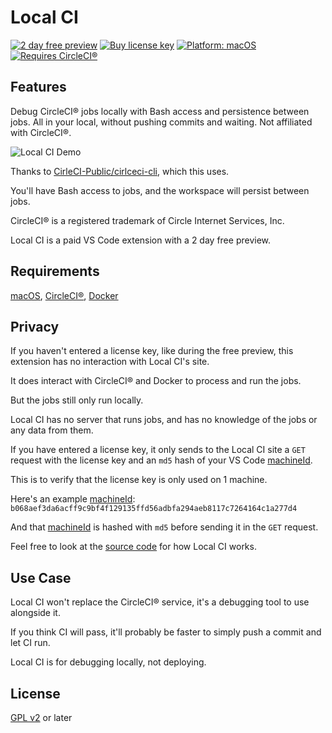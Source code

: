 # Local CI

[![2 day free preview](https://img.shields.io/badge/trial-2%20day-orange)](https://getlocalci.com)
[![Buy license key](https://img.shields.io/badge/%24-paid-orange)](https://getlocalci.com)
[![Platform: macOS](https://img.shields.io/badge/platform-macOS-brightgreen)](https://getlocalci.come)
[![Requires CircleCI®](https://img.shields.io/badge/requires-CirlcleCI%C2%AE-brightgreen)](https://circleci.com)

## Features

Debug CircleCI® jobs locally with Bash access and persistence between jobs. All in your local, without pushing commits and waiting. Not affiliated with CircleCI®.

![Local CI Demo](https://user-images.githubusercontent.com/4063887/132140183-e2b34f96-7e44-4f51-be33-59603c994a18.gif)

Thanks to [CirleCI-Public/cirlceci-cli](https://github.com/circleci-public/circleci-cli), which this uses.

You'll have Bash access to jobs, and the workspace will persist between jobs.

CircleCI® is a registered trademark of Circle Internet Services, Inc.

Local CI is a paid VS Code extension with a 2 day free preview.

## Requirements

[macOS](https://en.wikipedia.org/wiki/MacOS), [CircleCI®](https://circleci.com/), [Docker](https://www.docker.com/)

## Privacy

If you haven't entered a license key, like during the free preview, this extension has no interaction with Local CI's site.

It does interact with CircleCI® and Docker to process and run the jobs.

But the jobs still only run locally.

Local CI has no server that runs jobs, and has no knowledge of the jobs or any data from them.

If you have entered a license key, it only sends to the Local CI site a `GET` request with the license key and an `md5` hash of your VS Code [machineId](https://code.visualstudio.com/api/references/vscode-api#3251).

This is to verify that the license key is only used on 1 machine.

Here's an example [machineId](https://code.visualstudio.com/api/references/vscode-api#3251): `b068aef3da6acff9c9bf4f129135ffd56adbfa294aeb8117c7264164c1a277d4`

And that [machineId](https://code.visualstudio.com/api/references/vscode-api#3251) is hashed with `md5` before sending it in the `GET` request.

Feel free to look at the [source code](https://github.com/getlocalci/local-ci/tree/develop/src) for how Local CI works.

## Use Case

Local CI won't replace the CircleCI® service, it's a debugging tool to use alongside it.

If you think CI will pass, it'll probably be faster to simply push a commit and let CI run.

Local CI is for debugging locally, not deploying.

## License
[GPL v2](LICENSE) or later
